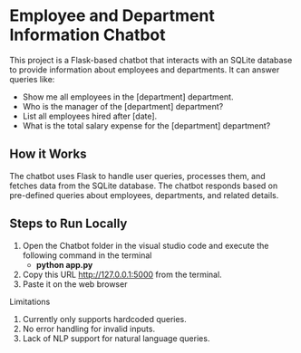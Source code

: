 # Employee and Department Information Chatbot

This project is a Flask-based chatbot that interacts with an SQLite database to provide information about employees and departments. It can answer queries like:

- Show me all employees in the [department] department.
- Who is the manager of the [department] department?
- List all employees hired after [date].
- What is the total salary expense for the [department] department?

## How it Works

The chatbot uses Flask to handle user queries, processes them, and fetches data from the SQLite database. The chatbot responds based on pre-defined queries about employees, departments, and related details.

## Steps to Run Locally
1. Open the Chatbot folder in the visual studio code and execute the following command in the terminal
   - <b> python app.py </b>
3. Copy this URL http://127.0.0.1:5000 from the terminal.
4. Paste it on the web browser

Limitations
1. Currently only supports hardcoded queries.
2. No error handling for invalid inputs.
3. Lack of NLP support for natural language queries.
